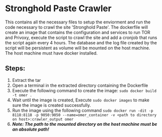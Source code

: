# Stronghold Paste Crawler

This contains all the necessary files to setup the enviorment and run the code necessary to crawl the site 'Stronghold Paste'.
The dockerfile will create an image that contains the configuration and services to run TOR and Privoxy, execute the script to crawl the site and add a cronjob that runs the script again every 4 hours. The database and the log file created by the script will be persistent as volume will be mounted on the host machine. The host machine must have docker installed.


## Steps:
1. Extract the tar
2. Open a terminal in the extracted directory containing the Dockerfile
3. Execute the following command to create the image: `sudo docker build -t omer .`
4. Wait until the image is created, Execute `sudo docker images` to make sure the image is created successfully.
5. Run the image using the following command `sudo docker run -dit -p 8118:8118 -p 9050:9050 --name=omer_container -v <path to directory on host>:crawler_output omer`
6. ***Note: The path to the mounted directory on the host machine must be an absolute path!***
